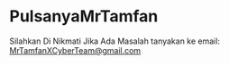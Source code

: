 # PulsanyaMrTamfan
Silahkan Di Nikmati Jika Ada Masalah tanyakan ke email: MrTamfanXCyberTeam@gmail.com
